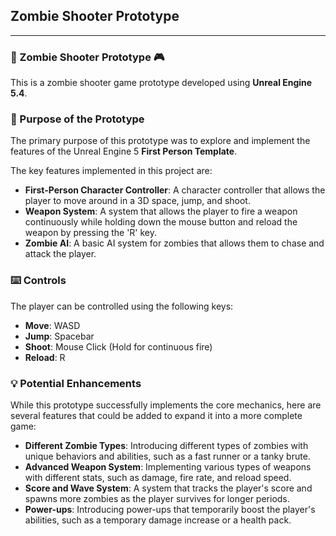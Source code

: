 ## Zombie Shooter Prototype

---

### 🔫 Zombie Shooter Prototype 🎮

This is a zombie shooter game prototype developed using **Unreal Engine 5.4**.

### 📖 Purpose of the Prototype
The primary purpose of this prototype was to explore and implement the features of the Unreal Engine 5 **First Person Template**.

The key features implemented in this project are:

* **First-Person Character Controller**: A character controller that allows the player to move around in a 3D space, jump, and shoot.
* **Weapon System**: A system that allows the player to fire a weapon continuously while holding down the mouse button and reload the weapon by pressing the 'R' key.
* **Zombie AI**: A basic AI system for zombies that allows them to chase and attack the player.

### ⌨️ Controls
The player can be controlled using the following keys:

* **Move**: WASD
* **Jump**: Spacebar
* **Shoot**: Mouse Click (Hold for continuous fire)
* **Reload**: R

### 💡 Potential Enhancements
While this prototype successfully implements the core mechanics, here are several features that could be added to expand it into a more complete game:

* **Different Zombie Types**: Introducing different types of zombies with unique behaviors and abilities, such as a fast runner or a tanky brute.
* **Advanced Weapon System**: Implementing various types of weapons with different stats, such as damage, fire rate, and reload speed.
* **Score and Wave System**: A system that tracks the player's score and spawns more zombies as the player survives for longer periods.
* **Power-ups**: Introducing power-ups that temporarily boost the player's abilities, such as a temporary damage increase or a health pack.
